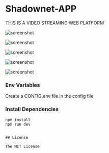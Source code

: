 # Shadownet-APP
THIS IS A VIDEO STREAMING WEB PLATFORM


![screenshot](https://github.com/wisdomekpotu/Shadownet-APP/blob/main/screenshots/front.png) 

![screenshot](https://github.com/wisdomekpotu/Shadownet-APP/blob/main/screenshots/dash.png) 

![screenshot](https://github.com/wisdomekpotu/Shadownet-APP/blob/main/screenshots/gkkk.png) 

![screenshot](https://github.com/wisdomekpotu/Shadownet-APP/blob/main/screenshots/login.png) 

![screenshot](https://github.com/wisdomekpotu/Shadownet-APP/blob/main/screenshots/dasjhj.png) 
 


### Env Variables

Create a CONFIG.env file in the config file


### Install Dependencies

```
npm install
npm run dev


## License

The MIT License

